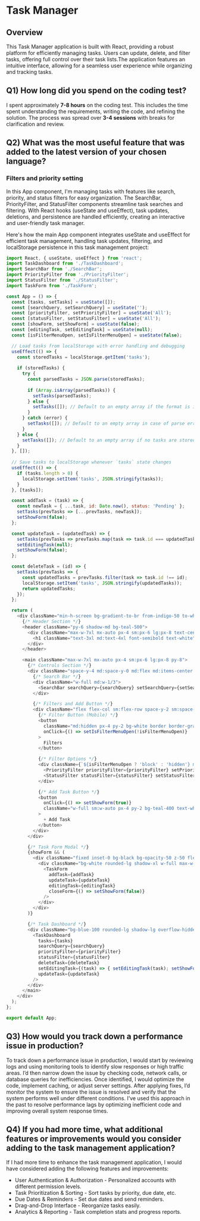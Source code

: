 # Task Manager

## Overview

This Task Manager application is built with React, providing a robust platform for efficiently managing tasks. Users can update, delete, and filter tasks, offering full control over their task lists.The application features an intuitive interface, allowing for a seamless user experience while organizing and tracking tasks.


## Q1) How long did you spend on the coding test?

I spent approximately **7-8 hours** on the coding test. This includes the time spent understanding the requirements, writing the code, and refining the solution. The process was spread over **3-4 sessions** with breaks for clarification and review.


## Q2) What was the most useful feature that was added to the latest version of your chosen language?

### Filters and priority setting

In this App component, I'm managing tasks with features like search, priority, and status filters for easy organization. The SearchBar, PriorityFilter, and StatusFilter components streamline task searches and filtering. With React hooks (useState and useEffect), task updates, deletions, and persistence are handled efficiently, creating an interactive and user-friendly task manager.

Here's how the main App component integrates useState and useEffect for efficient task management, handling task updates, filtering, and localStorage persistence in this task management project:

```javascript
import React, { useState, useEffect } from 'react';
import TaskDashboard from './TaskDashboard';
import SearchBar from './SearchBar';
import PriorityFilter from './PriorityFilter';
import StatusFilter from './StatusFilter';
import TaskForm from './TaskForm';

const App = () => {
  const [tasks, setTasks] = useState([]);
  const [searchQuery, setSearchQuery] = useState('');
  const [priorityFilter, setPriorityFilter] = useState('All');
  const [statusFilter, setStatusFilter] = useState('All');
  const [showForm, setShowForm] = useState(false);
  const [editingTask, setEditingTask] = useState(null);
  const [isFilterMenuOpen, setIsFilterMenuOpen] = useState(false);

  // Load tasks from localStorage with error handling and debugging
  useEffect(() => {
    const storedTasks = localStorage.getItem('tasks');
    
    if (storedTasks) {
      try {
        const parsedTasks = JSON.parse(storedTasks);
        
        if (Array.isArray(parsedTasks)) {
          setTasks(parsedTasks);
        } else {
          setTasks([]); // Default to an empty array if the format is incorrect
        }
      } catch (error) {
        setTasks([]); // Default to an empty array in case of parse error
      }
    } else {
      setTasks([]); // Default to an empty array if no tasks are stored
    }
  }, []);
  
  // Save tasks to localStorage whenever `tasks` state changes
  useEffect(() => {
    if (tasks.length > 0) {
      localStorage.setItem('tasks', JSON.stringify(tasks));
    }
  }, [tasks]);

  const addTask = (task) => {
    const newTask = { ...task, id: Date.now(), status: 'Pending' };
    setTasks(prevTasks => [...prevTasks, newTask]);
    setShowForm(false);
  };

  const updateTask = (updatedTask) => {
    setTasks(prevTasks => prevTasks.map(task => task.id === updatedTask.id ? updatedTask : task));
    setEditingTask(null);
    setShowForm(false);
  };

  const deleteTask = (id) => {
    setTasks(prevTasks => {
      const updatedTasks = prevTasks.filter(task => task.id !== id);
      localStorage.setItem('tasks', JSON.stringify(updatedTasks));
      return updatedTasks;
    });
  };

  return (
    <div className="min-h-screen bg-gradient-to-br from-indigo-50 to-white font-sans">
      {/* Header Section */}
      <header className="py-6 shadow-md bg-teal-500">
        <div className="max-w-7xl mx-auto px-4 sm:px-6 lg:px-8 text-center">
          <h1 className="text-3xl md:text-4xl font-semibold text-white">Task Manager</h1>
        </div>
      </header>

      <main className="max-w-7xl mx-auto px-4 sm:px-6 lg:px-8 py-8">
        {/* Controls Section */}
        <div className="space-y-4 md:space-y-0 md:flex md:items-center md:justify-between mb-6">
          {/* Search Bar */}
          <div className="w-full md:w-1/3">
            <SearchBar searchQuery={searchQuery} setSearchQuery={setSearchQuery} />
          </div>

          {/* Filters and Add Button */}
          <div className="flex flex-col sm:flex-row space-y-2 sm:space-y-0 sm:space-x-4">
            {/* Filter Button (Mobile) */}
            <button
              className="md:hidden px-4 py-2 bg-white border border-gray-300 rounded-md shadow-sm text-sm font-medium text-gray-700 hover:bg-gray-50"
              onClick={() => setIsFilterMenuOpen(!isFilterMenuOpen)}
            >
              Filters
            </button>

            {/* Filter Options */}
            <div className={`${isFilterMenuOpen ? 'block' : 'hidden'} md:block md:flex md:space-x-4`}>
              <PriorityFilter priorityFilter={priorityFilter} setPriorityFilter={setPriorityFilter} />
              <StatusFilter statusFilter={statusFilter} setStatusFilter={setStatusFilter} />
            </div>

            {/* Add Task Button */}
            <button
              onClick={() => setShowForm(true)}
              className="w-full sm:w-auto px-4 py-2 bg-teal-400 text-white rounded-md hover:bg-teal-600 transition-colors duration-200 shadow-md"
            >
              + Add Task
            </button>
          </div>
        </div>

        {/* Task Form Modal */}
        {showForm && (
          <div className="fixed inset-0 bg-black bg-opacity-50 z-50 flex items-center justify-center p-4">
            <div className="bg-white rounded-lg shadow-xl w-full max-w-lg">
              <TaskForm
                addTask={addTask}
                updateTask={updateTask}
                editingTask={editingTask}
                closeForm={() => setShowForm(false)}
              />
            </div>
          </div>
        )}

        {/* Task Dashboard */}
        <div className="bg-blue-100 rounded-lg shadow-lg overflow-hidden">
          <TaskDashboard
            tasks={tasks}
            searchQuery={searchQuery}
            priorityFilter={priorityFilter}
            statusFilter={statusFilter}
            deleteTask={deleteTask}
            setEditingTask={(task) => { setEditingTask(task); setShowForm(true); }}
            updateTask={updateTask}
          />
        </div>
      </main>
    </div>
  );
};

export default App;
```
## Q3) How would you track down a performance issue in production?

To track down a performance issue in production, I would start by reviewing logs and using monitoring tools to identify slow responses or high traffic areas. I’d then narrow down the issue by checking code, network calls, or database queries for inefficiencies. Once identified, I would optimize the code, implement caching, or adjust server settings. After applying fixes, I’d monitor the system to ensure the issue is resolved and verify that the system performs well under different conditions. I’ve used this approach in the past to resolve performance lags by optimizing inefficient code and improving overall system response times.

## Q4)  If you had more time, what additional features or improvements would you consider adding to the task management application?

If I had more time to enhance the task management application, I would have considered adding the following features and improvements:

 - User Authentication & Authorization - Personalized accounts with different permission levels.
 - Task Prioritization & Sorting - Sort tasks by priority, due date, etc.
 - Due Dates & Reminders - Set due dates and send reminders.
 - Drag-and-Drop Interface - Reorganize tasks easily.
 - Analytics & Reporting - Task completion stats and progress reports.
